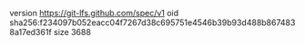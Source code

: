 version https://git-lfs.github.com/spec/v1
oid sha256:f234097b052eacc04f7267d38c695751e4546b39b93d488b8674838a17ed361f
size 3688
